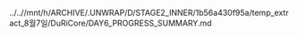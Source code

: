 ../..//mnt/h/ARCHIVE/.UNWRAP/D/STAGE2_INNER/1b56a430f95a/temp_extract_8월7일/DuRiCore/DAY6_PROGRESS_SUMMARY.md